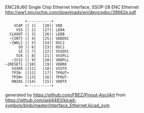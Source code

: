 ENC28J60 Single Chip Ethernet Interface, SSOP-28
ENC Ethernet
http://ww1.microchip.com/downloads/en/devicedoc/39662e.pdf


	         +-----------+
	    VCAP |[ 1]   [28]| VDD
	     VSS |[ 2]   [27]| LEDA
	  CLKOUT |[ 3]   [26]| LEDB
	  ~{INT} |[ 4]   [25]| VDDOSC
	  ~{WOL} |[ 5]   [24]| OSC2
	      SO |[ 6]   [23]| OSC1
	      SI |[ 7]   [22]| VSSOSC
	     SCK |[ 8]   [21]| VSSPLL
	   ~{CS} |[ 9]   [20]| VDDPLL
	~{RESET} |[10]   [19]| VDDRX
	   VSSRX |[11]   [18]| VSSTX
	   TPIN- |[12]   [17]| TPOUT+
	   TPIN+ |[13]   [16]| TPOUT-
	   RBIAS |[14]   [15]| VDDTX
	         +-----------+


generated by https://github.com/FBEZ/Pinout-AsciiArt from https://github.com/ask6483/kicad-symbols/blob/master/Interface_Ethernet.kicad_sym